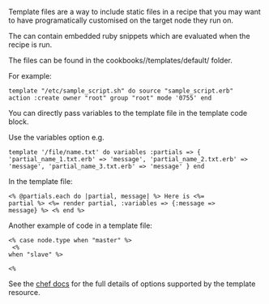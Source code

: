 Template files are a way to include static files in a recipe that you may want to have programatically customised on the target node they run on.


The can contain embedded ruby snippets which are evaluated when the recipe is run.


The files can be found in the cookbooks//templates/default/ folder.


For example:


<code>template "/etc/sample_script.sh" do
source "sample_script.erb"
action :create
owner "root"
group "root"
mode '0755'
end</code>


You can directly pass variables to the template file in the template code block.

Use the variables option e.g.


<code>template '/file/name.txt' do
  variables :partials => {
    'partial_name_1.txt.erb' => 'message',
    'partial_name_2.txt.erb' => 'message',
    'partial_name_3.txt.erb' => 'message'
  }
end</code>


In the template file:


<code><% @partials.each do |partial, message| %>
  Here is <%= partial %>
  <%= render partial, :variables => {:message => message} %>
<% end %>
</code>


Another example of code in a template file:


<code><%
case node.type
when "master"
%>
        <host key="Server.Host.Master" value="localhost.localdomain"/>
<%
when "slave"
%>
        <host key="Server.Host.Slave" value="localhost.localdomain"/>
<%</code>



See the <a href="https://docs.chef.io/resource_template.html">chef docs</a> for the full details of options supported by the template resource.
